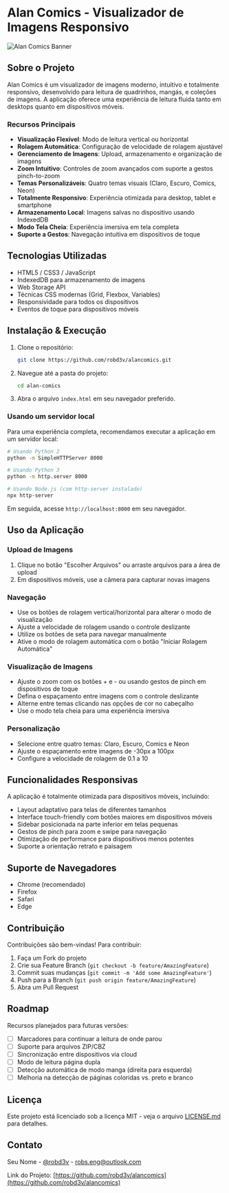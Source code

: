 # Alan Comics - Visualizador de Imagens Responsivo

![Alan Comics Banner](https://via.placeholder.com/1200x300)

## Sobre o Projeto

Alan Comics é um visualizador de imagens moderno, intuitivo e totalmente responsivo, desenvolvido para leitura de quadrinhos, mangás, e coleções de imagens. A aplicação oferece uma experiência de leitura fluida tanto em desktops quanto em dispositivos móveis.

### Recursos Principais

- **Visualização Flexível**: Modo de leitura vertical ou horizontal
- **Rolagem Automática**: Configuração de velocidade de rolagem ajustável
- **Gerenciamento de Imagens**: Upload, armazenamento e organização de imagens
- **Zoom Intuitivo**: Controles de zoom avançados com suporte a gestos pinch-to-zoom
- **Temas Personalizáveis**: Quatro temas visuais (Claro, Escuro, Comics, Neon)
- **Totalmente Responsivo**: Experiência otimizada para desktop, tablet e smartphone
- **Armazenamento Local**: Imagens salvas no dispositivo usando IndexedDB
- **Modo Tela Cheia**: Experiência imersiva em tela completa
- **Suporte a Gestos**: Navegação intuitiva em dispositivos de toque

## Tecnologias Utilizadas

- HTML5 / CSS3 / JavaScript
- IndexedDB para armazenamento de imagens
- Web Storage API
- Técnicas CSS modernas (Grid, Flexbox, Variables)
- Responsividade para todos os dispositivos
- Eventos de toque para dispositivos móveis

## Instalação & Execução

1. Clone o repositório:
   ```bash
   git clone https://github.com/robd3v/alancomics.git
   ```

2. Navegue até a pasta do projeto:
   ```bash
   cd alan-comics
   ```

3. Abra o arquivo `index.html` em seu navegador preferido.

### Usando um servidor local

Para uma experiência completa, recomendamos executar a aplicação em um servidor local:

```bash
# Usando Python 2
python -m SimpleHTTPServer 8000

# Usando Python 3
python -m http.server 8000

# Usando Node.js (com http-server instalado)
npx http-server
```

Em seguida, acesse `http://localhost:8000` em seu navegador.

## Uso da Aplicação

### Upload de Imagens

1. Clique no botão "Escolher Arquivos" ou arraste arquivos para a área de upload
2. Em dispositivos móveis, use a câmera para capturar novas imagens

### Navegação

- Use os botões de rolagem vertical/horizontal para alterar o modo de visualização
- Ajuste a velocidade de rolagem usando o controle deslizante
- Utilize os botões de seta para navegar manualmente
- Ative o modo de rolagem automática com o botão "Iniciar Rolagem Automática"

### Visualização de Imagens

- Ajuste o zoom com os botões + e - ou usando gestos de pinch em dispositivos de toque
- Defina o espaçamento entre imagens com o controle deslizante
- Alterne entre temas clicando nas opções de cor no cabeçalho
- Use o modo tela cheia para uma experiência imersiva

### Personalização

- Selecione entre quatro temas: Claro, Escuro, Comics e Neon
- Ajuste o espaçamento entre imagens de -30px a 100px
- Configure a velocidade de rolagem de 0.1 a 10

## Funcionalidades Responsivas

A aplicação é totalmente otimizada para dispositivos móveis, incluindo:

- Layout adaptativo para telas de diferentes tamanhos
- Interface touch-friendly com botões maiores em dispositivos móveis
- Sidebar posicionada na parte inferior em telas pequenas
- Gestos de pinch para zoom e swipe para navegação
- Otimização de performance para dispositivos menos potentes
- Suporte a orientação retrato e paisagem

## Suporte de Navegadores

- Chrome (recomendado)
- Firefox
- Safari
- Edge

## Contribuição

Contribuições são bem-vindas! Para contribuir:

1. Faça um Fork do projeto
2. Crie sua Feature Branch (`git checkout -b feature/AmazingFeature`)
3. Commit suas mudanças (`git commit -m 'Add some AmazingFeature'`)
4. Push para a Branch (`git push origin feature/AmazingFeature`)
5. Abra um Pull Request

## Roadmap

Recursos planejados para futuras versões:

- [ ] Marcadores para continuar a leitura de onde parou
- [ ] Suporte para arquivos ZIP/CBZ
- [ ] Sincronização entre dispositivos via cloud
- [ ] Modo de leitura página dupla
- [ ] Detecção automática de modo manga (direita para esquerda)
- [ ] Melhoria na detecção de páginas coloridas vs. preto e branco

## Licença

Este projeto está licenciado sob a licença MIT - veja o arquivo [LICENSE.md](LICENSE.md) para detalhes.

## Contato

Seu Nome - [@robd3v](https://instagram.com/robd3v) - robs.eng@outlook.com

Link do Projeto: [https://github.com/robd3v/alancomics](https://github.com/robd3v/alancomics)
